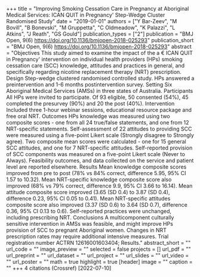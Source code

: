 +++
title = "Improving Smoking Cessation Care in Pregnancy at Aboriginal Medical Services: ICAN QUIT in Pregnancy' Step-Wedge Cluster Randomised Study"
date = "2019-01-01"
authors = ["Y Bar-Zeev", "M Bovill", "B Bonevski", "M Gruppetta", "C Oldmeadow", "K Palazzi", "L Atkins", "J Reath", "GS Gould"]
publication_types = ["2"]
publication = "BMJ Open, 9(6) https://doi.org/10.1136/bmjopen-2018-025293"
publication_short = "BMJ Open, 9(6) https://doi.org/10.1136/bmjopen-2018-025293"
abstract = "Objectives This study aimed to examine the impact of the a € ICAN QUIT in Pregnancy' intervention on individual health providers (HPs) smoking cessation care (SCC) knowledge, attitudes and practices in general, and specifically regarding nicotine replacement therapy (NRT) prescription. Design Step-wedge clustered randomised controlled study. HPs answered a preintervention and 1-6 months postintervention survey. Setting Six Aboriginal Medical Services (AMSs) in three states of Australia. Participants All HPs were invited to participate. Of 93 eligible, 50 consented (54%), 45 completed the presurvey (90%) and 20 the post (40%). Intervention Included three 1-hour webinar sessions, educational resource package and free oral NRT. Outcomes HPs knowledge was measured using two composite scores - one from all 24 true/false statements, and one from 12 NRT-specific statements. Self-assessment of 22 attitudes to providing SCC were measured using a five-point Likert scale (Strongly disagree to Strongly agree). Two composite mean scores were calculated - one for 15 general SCC attitudes, and one for 7 NRT-specific attitudes. Self-reported provision of SCC components was measured on a five-point Likert scale (Never to Always). Feasibility outcomes, and data collected on the service and patient level are reported elsewhere. Results Mean knowledge composite scores improved from pre to post (78% vs 84% correct, difference 5.95, 95% CI 1.57 to 10.32). Mean NRT-specific knowledge composite score also improved (68% vs 79% correct, difference 9.9, 95% CI 3.66 to 16.14). Mean attitude composite score improved (3.65 (SD 0.4) to 3.87 (SD 0.4), difference 0.23, 95% CI 0.05 to 0.41). Mean NRT-specific attitudes composite score also improved (3.37 (SD 0.6) to 3.64 (SD 0.7), difference 0.36, 95% CI 0.13 to 0.6). Self-reported practices were unchanged, including prescribing NRT. Conclusions A multicomponent culturally sensitive intervention in AMSs was feasible, and might improve HPs provision of SCC to pregnant Aboriginal women. Changes in NRT prescription rates may require additional intensive measures. Trial registration number ACTRN 12616001603404; Results."
abstract_short = ""
url_code = ""
image_preview = ""
selected = false
projects = []
url_pdf = ""
url_preprint = ""
url_dataset = ""
url_project = ""
url_slides = ""
url_video = ""
url_poster = ""
math = true
highlight = true
[header]
image = ""
caption = ""
+++
4 citations (Crossref) [2022-07-10]
